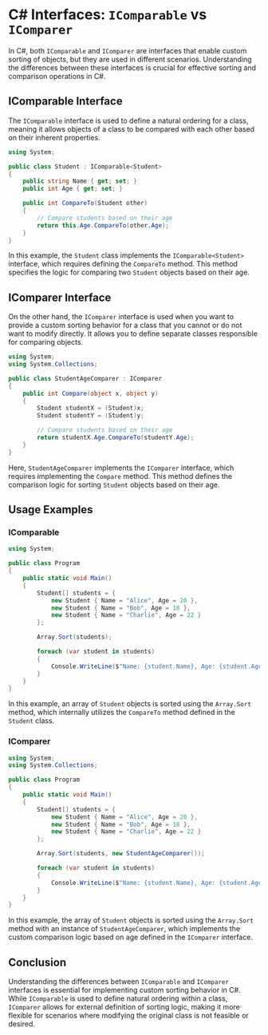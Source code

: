 # C# Interfaces: `IComparable` vs `IComparer`

In C#, both `IComparable` and `IComparer` are interfaces that enable custom sorting of objects, but they are used in different scenarios. Understanding the differences between these interfaces is crucial for effective sorting and comparison operations in C#.

## IComparable Interface

The `IComparable` interface is used to define a natural ordering for a class, meaning it allows objects of a class to be compared with each other based on their inherent properties.

```csharp
using System;

public class Student : IComparable<Student>
{
    public string Name { get; set; }
    public int Age { get; set; }

    public int CompareTo(Student other)
    {
        // Compare students based on their age
        return this.Age.CompareTo(other.Age);
    }
}
```

In this example, the `Student` class implements the `IComparable<Student>` interface, which requires defining the `CompareTo` method. This method specifies the logic for comparing two `Student` objects based on their age.

## IComparer Interface

On the other hand, the `IComparer` interface is used when you want to provide a custom sorting behavior for a class that you cannot or do not want to modify directly. It allows you to define separate classes responsible for comparing objects.

```csharp
using System;
using System.Collections;

public class StudentAgeComparer : IComparer
{
    public int Compare(object x, object y)
    {
        Student studentX = (Student)x;
        Student studentY = (Student)y;

        // Compare students based on their age
        return studentX.Age.CompareTo(studentY.Age);
    }
}
```

Here, `StudentAgeComparer` implements the `IComparer` interface, which requires implementing the `Compare` method. This method defines the comparison logic for sorting `Student` objects based on their age.

## Usage Examples

### IComparable

```csharp
using System;

public class Program
{
    public static void Main()
    {
        Student[] students = {
            new Student { Name = "Alice", Age = 20 },
            new Student { Name = "Bob", Age = 18 },
            new Student { Name = "Charlie", Age = 22 }
        };

        Array.Sort(students);

        foreach (var student in students)
        {
            Console.WriteLine($"Name: {student.Name}, Age: {student.Age}");
        }
    }
}
```

In this example, an array of `Student` objects is sorted using the `Array.Sort` method, which internally utilizes the `CompareTo` method defined in the `Student` class.

### IComparer

```csharp
using System;
using System.Collections;

public class Program
{
    public static void Main()
    {
        Student[] students = {
            new Student { Name = "Alice", Age = 20 },
            new Student { Name = "Bob", Age = 18 },
            new Student { Name = "Charlie", Age = 22 }
        };

        Array.Sort(students, new StudentAgeComparer());

        foreach (var student in students)
        {
            Console.WriteLine($"Name: {student.Name}, Age: {student.Age}");
        }
    }
}
```

In this example, the array of `Student` objects is sorted using the `Array.Sort` method with an instance of `StudentAgeComparer`, which implements the custom comparison logic based on age defined in the `IComparer` interface.

## Conclusion

Understanding the differences between `IComparable` and `IComparer` interfaces is essential for implementing custom sorting behavior in C#. While `IComparable` is used to define natural ordering within a class, `IComparer` allows for external definition of sorting logic, making it more flexible for scenarios where modifying the original class is not feasible or desired.